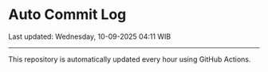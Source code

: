 # Auto Commit Log

Last updated: Wednesday, 10-09-2025 04:11 WIB

---

This repository is automatically updated every hour using GitHub Actions.
